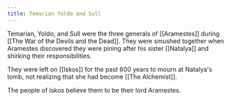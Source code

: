 ```yaml
---
title: Temarian Yoldo and Sull
---
```

Temarian, Yoldo, and Sull were the three generals of [[Aramestes]] during [[The War of the Devils and the Dead]]. They were smushed together when Aramestes discovered they were pining after his sister [[Natalya]] and shirking their responsibilities. 

They were left on [[Iskos]] for the past 600 years to mourn at Natalya's tomb, not realizing that she had become [[The Alchemist]].

The people of Iskos believe them to be their lord Aramestes.